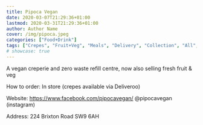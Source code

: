 ```yaml
---
title: Pipoca Vegan
date: 2020-03-07T21:29:36+01:00
lastmod: 2020-03-31T21:29:36+01:00
author: Author Name
cover: /img/pipoca.jpeg
categories: ["Food+Drink"]
tags: ["Crepes", "Fruit+Veg", "Meals", "Delivery", "Collection", "All", "Vegan"]
# showcase: true
---
```

A vegan creperie and zero waste refill centre, now also selling fresh fruit & veg

How to order: In store (crepes available via Deliveroo)

Website: https://www.facebook.com/pipocavegan/
         @pipocavegan (instagram)

Address: 224 Brixton Road SW9 6AH				
